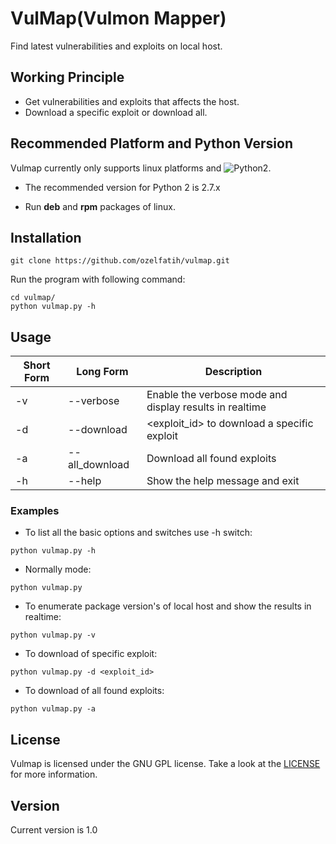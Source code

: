 # VulMap(Vulmon Mapper)
Find latest vulnerabilities and exploits on local host.

## Working Principle
* Get vulnerabilities and exploits that affects the host.
* Download a specific exploit or download all.

## Recommended Platform and Python Version
Vulmap currently only supports linux platforms and ![Python2](https://camo.githubusercontent.com/91573a399273230bbd7a6391aff545172fe49fb5/68747470733a2f2f696d672e736869656c64732e696f2f62616467652f507974686f6e2d322d79656c6c6f772e737667).
* The recommended version for Python 2 is 2.7.x

* Run **deb** and **rpm** packages of linux.

## Installation
```
git clone https://github.com/ozelfatih/vulmap.git
```

Run the program with following command:
```
cd vulmap/
python vulmap.py -h
```

## Usage
Short Form | Long Form | Description
------------ | ------------- | -------------
-v | --verbose | Enable the verbose mode and display results in realtime
-d | --download | <exploit_id> to download a specific exploit
-a | --all_download | Download all found exploits 
-h | --help | Show the help message and exit

### Examples
* To list all the basic options and switches use -h switch:
```
python vulmap.py -h
```
* Normally mode:
```
python vulmap.py
```
* To enumerate package version's of local host and show the results in realtime:
```
python vulmap.py -v
```
* To download of specific exploit:
```
python vulmap.py -d <exploit_id>
```
* To download of all found exploits:
```
python vulmap.py -a
```

## License
Vulmap is licensed under the GNU GPL license. Take a look at the [LICENSE](https://github.com/ozelfatih/vulmap/blob/master/LICENSE) for more information.

## Version
Current version is 1.0
